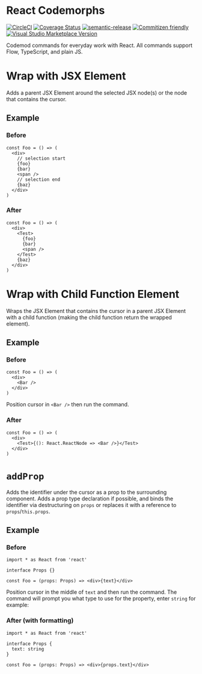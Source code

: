 # React Codemorphs

[![CircleCI](https://circleci.com/gh/vscodeshift/react-codemorphs.svg?style=svg)](https://circleci.com/gh/vscodeshift/react-codemorphs)
[![Coverage Status](https://codecov.io/gh/vscodeshift/react-codemorphs/branch/master/graph/badge.svg)](https://codecov.io/gh/vscodeshift/react-codemorphs)
[![semantic-release](https://img.shields.io/badge/%20%20%F0%9F%93%A6%F0%9F%9A%80-semantic--release-e10079.svg)](https://github.com/semantic-release/semantic-release)
[![Commitizen friendly](https://img.shields.io/badge/commitizen-friendly-brightgreen.svg)](http://commitizen.github.io/cz-cli/)
[![Visual Studio Marketplace Version](https://img.shields.io/visual-studio-marketplace/v/vscodeshift.react-codemorphs)](https://marketplace.visualstudio.com/items?itemName=vscodeshift.react-codemorphs)

Codemod commands for everyday work with React. All commands support Flow, TypeScript, and plain JS.

# Wrap with JSX Element

Adds a parent JSX Element around the selected JSX node(s) or the node that contains the cursor.

## Example

### Before

```tsx
const Foo = () => (
  <div>
    // selection start
    {foo}
    {bar}
    <span />
    // selection end
    {baz}
  </div>
)
```

### After

```tsx
const Foo = () => (
  <div>
    <Test>
      {foo}
      {bar}
      <span />
    </Test>
    {baz}
  </div>
)
```

# Wrap with Child Function Element

Wraps the JSX Element that contains the cursor in a parent JSX Element with a child function
(making the child function return the wrapped element).

## Example

### Before

```tsx
const Foo = () => (
  <div>
    <Bar />
  </div>
)
```

Position cursor in `<Bar />` then run the command.

### After

```tsx
const Foo = () => (
  <div>
    <Test>{(): React.ReactNode => <Bar />}</Test>
  </div>
)
```

# `addProp`

Adds the identifier under the cursor as a prop to the surrounding component.
Adds a prop type declaration if possible, and binds the identifier via destructuring on `props`
or replaces it with a reference to `props`/`this.props`.

## Example

### Before

```tsx
import * as React from 'react'

interface Props {}

const Foo = (props: Props) => <div>{text}</div>
```

Position cursor in the middle of `text` and then run the command.
The command will prompt you what type to use for the property, enter `string` for example:

### After (with formatting)

```tsx
import * as React from 'react'

interface Props {
  text: string
}

const Foo = (props: Props) => <div>{props.text}</div>
```
